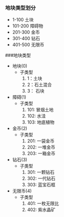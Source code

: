 ### 地块类型划分
* 1-100 土块
* 101-200 障碍物
* 201-300 金币
* 301-400 钻石
* 401-500 无限币  

###地块类型

* 地块(0)
    * 子类型
        1. 1：土块
        2. 2：石土混合
        3. 3： 石块
* 障碍(1)
    * 子类型
        1. 101: 冒烟土地
        2. 102: 水洼
        3. 103: 地底植物
* 金币(2)
    * 子类型
        1. 201: 一袋金币
        2. 202: 一堆金币
        3. 203: 一箱金币
* 钻石(3)
    * 子类型
        1. 301: 一颗钻石
        2. 302: 一代钻石
        3. 303: 蓝宝石框
* 无限币(4)
    * 子类型
        1. 401: 一枚无限比
        2. 402: 紫水晶矿


